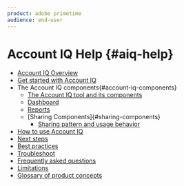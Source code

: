 ```yaml
---
product: adobe primetime
audience: end-user
---
```

# Account IQ Help {#aiq-help}

+ [Account IQ Overview](home.md)
+ [Get started with Account IQ](get-started.md)
+ The Account IQ components{#account-iq-components}
  + [The Account IQ tool and its components](accountiq.md)
  + [Dashboard](dashboard.md)
  + [Reports](reports.md)
  + [Sharing Components]{#sharing-components}
    + [Sharing pattern and usage behavior](usage-patterns.md)
+ [How to use Account IQ](use-aiq.md)
+ [Next steps](next-steps.md)
+ [Best practices](best-practices.md)
+ [Troubleshoot](troubleshoot.md)
+ [Frequently asked questions](faq.md)
+ [Limitations](limitations.md)
+ [Glossary of product concepts](product-concepts.md)
